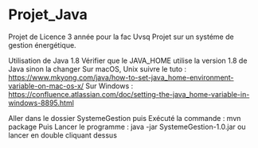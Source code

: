 # Projet_Java

Projet de Licence 3 année pour la fac Uvsq
Projet sur un systéme de gestion énergétique.

Utilisation de Java 1.8
Vérifier que le JAVA_HOME utilise la version 1.8 de Java sinon la changer
Sur macOS, Unix suivre le tuto : https://www.mkyong.com/java/how-to-set-java_home-environment-variable-on-mac-os-x/
Sur Windows : https://confluence.atlassian.com/doc/setting-the-java_home-variable-in-windows-8895.html

Aller dans le dossier SystemeGestion puis Exécuté la commande : mvn package
Puis Lancer le programme : java -jar SystemeGestion-1.0.jar ou lancer en double cliquant dessus
